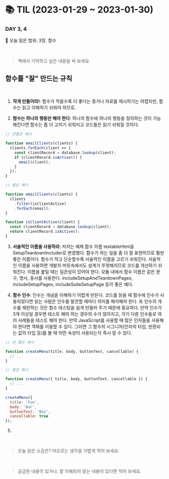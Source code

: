 # :books: TIL (2023-01-29 ~ 2023-01-30)

### DAY 3, 4
🔖 오늘 읽은 범위: 3장. 함수

<br>

> 책에서 기억하고 싶은 내용을 써 보세요.

## 함수를 "잘" 만드는 규칙

<br />

1. **작게 만들어라!**:  함수가 작을수록 더 좋다는 증거나 자료를 제시하기는 어렵지만, 함수는 읽고 이해하기 쉬워야 하므로.

2. **함수는 하나의 행동만 해야 한다**: 하나의 함수에 하나의 행동을 정의하는 것이 가능해진다면 함수는 좀 더 고치기 쉬워지고 코드들은 읽기 쉬워질 것이다. 

```javascript
// 안좋은 예시

function emailClients(clients) {
  clients.forEach(client => {
    const clientRecord = database.lookup(client);
    if (clientRecord.isActive()) {
      email(client);
    }
  });
}
```
```javascript
// 좋은 예시

function emailClients(clients) {
  clients
    .filter(isClientActive)
    .forEach(email);
}

function isClientActive(client) {
  const clientRecord = database.lookup(client);
  return clientRecord.isActive();
}
```

3. **서술적인 이름을 사용하라**: 저자는 예제 함수 이름 testableHtml을 SetupTeardownIncluder로 변경했다. 함수가 하는 일을 좀 더 잘 표현하므로 훨씬 좋은 이름이다. 함수가 작고 단순할수록 서술적인 이름을 고르기 쉬워진다. 서술적인 이름을 사용하면 개발자 머릿속에서도 설계가 뚜렷해지므로 코드를 개선하기 쉬워진다. 이름을 붙일 때는 일관성이 있어야 한다. 모듈 내에서 함수 이름은 같은 문구, 명사, 동사를 사용한다. includeSetupAndTeardownPages, includeSetupPages, includeSuiteSetupPage 등이 좋은 예다.

4. **함수 인수**: 인수는 개념을 이해하기 어렵게 만든다. 코드를 읽을 때 함수에 인수가 사용되었다면 읽는 사람은 인수를 발견할 때마다 의미를 해석해야 한다. 또 인수의 개수를 제한하는 것은 함수 테스팅을 쉽게 만들어 주기 때문에 중요하다. 만약 인수가 3개 이상일 경우엔 테스트 해야 하는 경우의 수가 많아지고, 각기 다른 인수들로 여러 사례들을 테스트 해야 한다. 만약 JavaScript를 사용할 때 많은 인자들을 사용해야 한다면 객체를 이용할 수 있다. 그러면 그 함수의 시그니처(인자의 타입, 반환되는 값의 타입 등)를 볼 때 어떤 속성이 사용되는지 즉시 알 수 있다.

```javascript
// 안 좋은 예시

function createMenu(title, body, buttonText, cancellable) {
  // ...
}
```
```javascript
// 좋은 예시

function createMenu({ title, body, buttonText, cancellable }) {
  // ...
}

createMenu({
  title: 'Foo',
  body: 'Bar',
  buttonText: 'Baz',
  cancellable: true
});
```

5. 

<br>

> 오늘 읽은 소감은? 떠오르는 생각을 가볍게 적어 보세요.



<br>

> 궁금한 내용이 있거나, 잘 이해되지 않는 내용이 있다면 적어 보세요.

